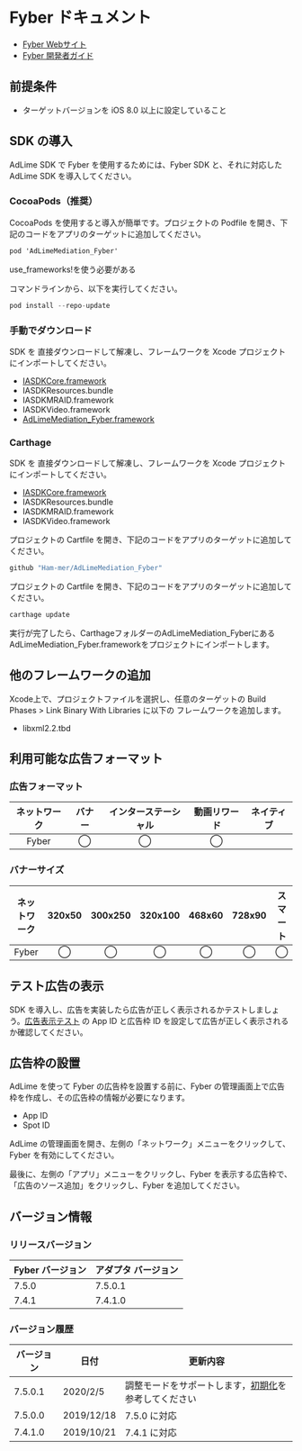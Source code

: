 # Fyber ドキュメント
- [Fyber Webサイト](https://www.fyber.com/)
- [Fyber 開発者ガイド](https://marketplace-supply.fyber.com/docs/new-vamp-ios)

## 前提条件
- ターゲットバージョンを iOS 8.0 以上に設定していること

## SDK の導入
AdLime SDK で Fyber を使用するためには、Fyber SDK と、それに対応した AdLime SDK を導入してください。

### CocoaPods（推奨）

CocoaPods を使用すると導入が簡単です。プロジェクトの Podfile を開き、下記のコードをアプリのターゲットに追加してください。
```objectivec
pod 'AdLimeMediation_Fyber'
```
use_frameworks!を使う必要がある

コマンドラインから、以下を実行してください。
```objectivec
pod install --repo-update
```

### 手動でダウンロード
SDK を 直接ダウンロードして解凍し、フレームワークを Xcode プロジェクトにインポートしてください。
- [IASDKCore.framework](http://inneractive-assets.s3.amazonaws.com/sdk/files/InneractiveAdSDK-iOS-v7.5.0.zip)
- IASDKResources.bundle
- IASDKMRAID.framework
- IASDKVideo.framework
- [AdLimeMediation_Fyber.framework](https://github.com/Ham-mer/AdLime-iOS-Pub/raw/master/DownloadZip/AdLimeMediation_Fyber/7.5.0.1.zip)

### Carthage
SDK を 直接ダウンロードして解凍し、フレームワークを Xcode プロジェクトにインポートしてください。
- [IASDKCore.framework](http://inneractive-assets.s3.amazonaws.com/sdk/files/InneractiveAdSDK-iOS-v7.5.0.zip)
- IASDKResources.bundle
- IASDKMRAID.framework
- IASDKVideo.framework

プロジェクトの Cartfile を開き、下記のコードをアプリのターゲットに追加してください。
```objectivec
github "Ham-mer/AdLimeMediation_Fyber"
```

プロジェクトの Cartfile を開き、下記のコードをアプリのターゲットに追加してください。
```objectivec
carthage update
```

実行が完了したら、CarthageフォルダーのAdLimeMediation_FyberにあるAdLimeMediation_Fyber.frameworkをプロジェクトにインポートします。

## 他のフレームワークの追加
Xcode上で、プロジェクトファイルを選択し、任意のターゲットの Build Phases > Link Binary With Libraries に以下の フレームワークを追加します。

- libxml2.2.tbd

## 利用可能な広告フォーマット

### 広告フォーマット
|ネットワーク|バナー|インターステーシャル|動画リワード|ネイティブ|
|:--------:|:----:|:----------:|:------:|:----:|
|Fyber    | ◯    | ◯           | ◯       |     |

### バナーサイズ
|ネットワーク|320x50  |300x250   |320x100  |468x60  |728x90  |スマート    |
|:-------:|:------:|:--------:|:-------:|:------:|:------:|:-------:|
|Fyber   |   ◯    |◯         |◯        |   ◯    |◯       |   ◯     |

## テスト広告の表示
SDK を導入し、広告を実装したら広告が正しく表示されるかテストしましょう。[広告表示テスト](./test.md#Fyber) の App ID と広告枠 ID を設定して広告が正しく表示されるか確認してください。

## 広告枠の設置

AdLime を使って Fyber の広告枠を設置する前に、Fyber の管理画面上で広告枠を作成し、その広告枠の情報が必要になります。
- App ID
- Spot ID

AdLime の管理画面を開き、左側の「ネットワーク」メニューをクリックして、Fyber を有効にしてください。

最後に、左側の「アプリ」メニューをクリックし、Fyber を表示する広告枠で、「広告のソース追加」をクリックし、Fyber を追加してください。

## バージョン情報

### リリースバージョン
| Fyber バージョン | アダプタ バージョン |
|:-----------------|:----------------|
| 7.5.0            | 7.5.0.1         |
| 7.4.1            | 7.4.1.0         |

### バージョン履歴
| バージョン        | 日付       | 更新内容                           |
|-----------------|------------|----------------------------------|
| 7.5.0.1         | 2020/2/5   | 調整モードをサポートします，[初期化](./init.md)を参考してください|
| 7.5.0.0         | 2019/12/18 | 7.5.0 に対応             |
| 7.4.1.0         | 2019/10/21 | 7.4.1 に対応             |